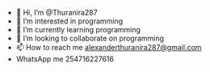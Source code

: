 - 👋 Hi, I’m @Thuranira287
- 👀 I’m interested in programming 
- 🌱 I’m currently learning programming 
- 💞️ I’m looking to collaborate on programming 
- 📫 How to reach me alexanderthuranira287@gmail.com
- WhatsApp me 254716227616

<!---
Thuranira287/Thuranira287 is a ✨ special ✨ repository because its `README.md` (this file) appears on your GitHub profile.
You can click the Preview link to take a look at your changes.
--->
